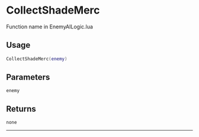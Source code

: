 # CollectShadeMerc
Function name in EnemyAILogic.lua
## Usage
```lua
CollectShadeMerc(enemy)
```
## Parameters
`enemy`
## Returns
`none`

---